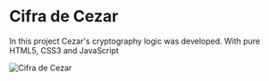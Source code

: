 # Cifra de Cezar

In this project Cezar's cryptography logic was developed. With pure HTML5, CSS3 and JavaScript

![Cifra de Cezar](https://github.com/PabloMelo11/CifraDeCezar/blob/master/Screenshot%202019-10-11%2014:50:31.png)
